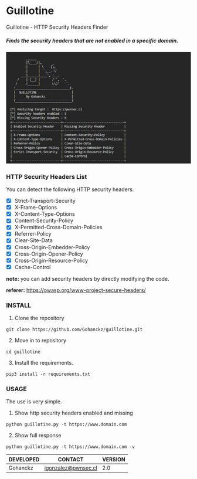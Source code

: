 # Guillotine

Guillotine - HTTP Security Headers Finder



##### Finds the security headers that are not enabled in a specific domain.

![test](https://raw.githubusercontent.com/Gohanckz/Banners/master/guillotinebanner.png)


### HTTP Security Headers List

You can detect the following HTTP security headers:

- [x] Strict-Transport-Security
- [x] X-Frame-Options
- [x] X-Content-Type-Options
- [x] Content-Security-Policy
- [x] X-Permitted-Cross-Domain-Policies
- [x] Referrer-Policy
- [x] Clear-Site-Data
- [x] Cross-Origin-Embedder-Policy
- [x] Cross-Origin-Opener-Policy
- [x] Cross-Origin-Resource-Policy
- [x] Cache-Control

**note:** you can add security headers by directly modifying the code.

**referer:** https://owasp.org/www-project-secure-headers/

### INSTALL

1. Clone the repository

```
git clone https://github.com/Gohanckz/guillotine.git
```

2. Move in to repository

```
cd guillotine
```

3. Install the requirements.

```
pip3 install -r requirements.txt
```

### USAGE

The use is very simple.

1. Show http security headers enabled and missing

```
python guillotine.py -t https://www.domain.com
```

2. Show full response

```
python guillotine.py -t https://www.domain.com -v
```


DEVELOPED| CONTACT | VERSION
----------|---------|-------
Gohanckz |igonzalez@pwnsec.cl | 2.0


